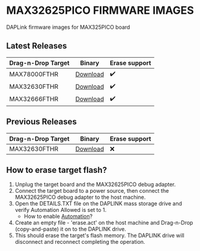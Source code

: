 # MAX32625PICO FIRMWARE IMAGES
DAPLink firmware images for MAX325PICO board


## Latest Releases
| Drag-n-Drop Target | Binary | Erase support |
|--------|--------|---------------|
| MAX78000FTHR | [Download](https://github.com/MaximIntegratedMicros/max32625pico-firmware-images/raw/main/bin/max32625_max78000fthr_if_crc_v1.0.2.bin) | :heavy_check_mark: |
| MAX32630FTHR | [Download](https://github.com/MaximIntegratedMicros/max32625pico-firmware-images/raw/main/bin/max32625_daplink_factory_default_v3.bin) | :heavy_check_mark: |
| MAX32666FTHR | [Download](https://github.com/MaximIntegratedMicros/max32625pico-firmware-images/raw/main/bin/max32625_max32666fthr_if_crc_v1.bin) | :heavy_check_mark: |

## Previous Releases
| Drag-n-Drop Target | Binary | Erase support |
|--------|--------|---------------|
| MAX32630FTHR | [Download](https://github.com/MaximIntegratedMicros/max32625pico-firmware-images/raw/main/bin/max32625pico_daplink.bin) | :x: |

## How to erase target flash?
1. Unplug the target board and the MAX32625PICO debug adapter.
2. Connect the target board to a power source, then connect the MAX32625PICO debug adapter to the host machine.
3. Open the DETAILS.TXT file on the DAPLINK mass storage drive and verify Automation Allowed is set to 1.
   * How to enable [Automation](https://github.com/ARMmbed/DAPLink/blob/master/docs/ENABLE_AUTOMATION.md)?
4. Create an empty file - 'erase.act' on the host machine and Drag-n-Drop (copy-and-paste) it on to the DAPLINK drive.
6. This should erase the target's flash memory. The DAPLINK drive will disconnect and reconnect completing the operation.